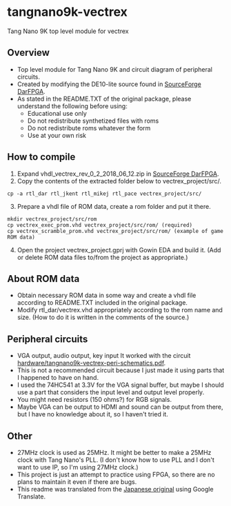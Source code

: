 # tangnano9k-vectrex
Tang Nano 9K top level module for vectrex

## Overview
- Top level module for Tang Nano 9K and circuit diagram of peripheral circuits.
- Created by modifying the DE10-lite source found in [SourceForge DarFPGA](https://sourceforge.net/projects/darfpga/files/Software%20VHDL/vectrex/).
- As stated in the README.TXT of the original package, please understand the following before using:
   - Educational use only
   - Do not redistribute synthetized files with roms
   - Do not redistribute roms whatever the form
   - Use at your own risk

## How to compile
1. Expand vhdl_vectrex_rev_0_2_2018_06_12.zip in [SourceForge DarFPGA](https://sourceforge.net/projects/darfpga/files/Software%20VHDL/vectrex/).
2. Copy the contents of the extracted folder below to vectrex_project/src/.
```
cp -a rtl_dar rtl_jkent rtl_mikej rtl_pace vectrex_project/src/
```
3. Prepare a vhdl file of ROM data, create a rom folder and put it there.
```
mkdir vectrex_project/src/rom
cp vectrex_exec_prom.vhd vectrex_project/src/rom/ (required)
cp vectrex_scramble_prom.vhd vectrex_project/src/rom/ (example of game ROM data)
```
4. Open the project vectrex_project.gprj with Gowin EDA and build it.
(Add or delete ROM data files to/from the project as appropriate.)

## About ROM data
- Obtain necessary ROM data in some way and create a vhdl file according to README.TXT included in the original package.
- Modify rtl_dar/vectrex.vhd appropriately according to the rom name and size. (How to do it is written in the comments of the source.)

## Peripheral circuits
- VGA output, audio output, key input
It worked with the circuit [hardware/tangnano9k-vectrex-peri-schematics.pdf](hardware/tangnano9k-vectrex-peri-schematics.pdf).
- This is not a recommended circuit because I just made it using parts that I happened to have on hand.
- I used the 74HC541 at 3.3V for the VGA signal buffer, but maybe I should use a part that considers the input level and output level properly.
- You might need resistors (150 ohms?) for RGB signals.
- Maybe VGA can be output to HDMI and sound can be output from there, but I have no knowledge about it, so I haven't tried it.

## Other
- 27MHz clock is used as 25MHz. It might be better to make a 25MHz clock with Tang Nano's PLL. (I don't know how to use PLL and I don't want to use IP, so I'm using 27MHz clock.)
- This project is just an attempt to practice using FPGA, so there are no plans to maintain it even if there are bugs.
- This readme was translated from the [Japanese original](README.jp.md) using Google Translate.